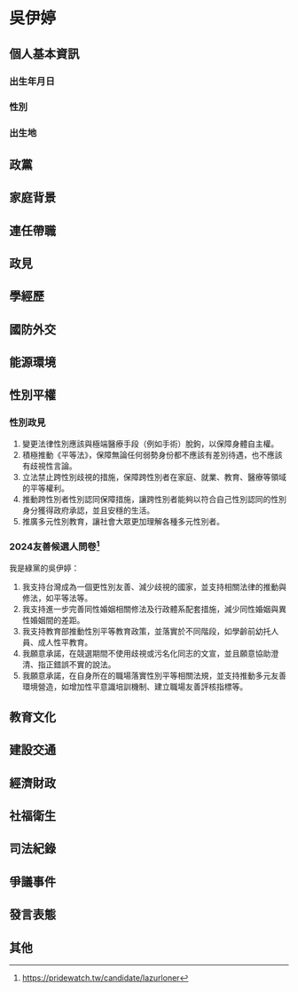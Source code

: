 # 吳伊婷

## 個人基本資訊

### 出生年月日

### 性別

### 出生地

## 政黨

## 家庭背景

## 連任帶職

## 政見

## 學經歷

## 國防外交

## 能源環境

## 性別平權

### 性別政見

1. 變更法律性別應該與極端醫療手段（例如手術）脫鉤，以保障身體自主權。
1. 積極推動《平等法》，保障無論任何弱勢身份都不應該有差別待遇，也不應該有歧視性言論。
1. 立法禁止跨性別歧視的措施，保障跨性別者在家庭、就業、教育、醫療等領域的平等權利。
1. 推動跨性別者性別認同保障措施，讓跨性別者能夠以符合自己性別認同的性別身分獲得政府承認，並且安穩的生活。
1. 推廣多元性別教育，讓社會大眾更加理解各種多元性別者。

### 2024友善候選人問卷[^1]

我是綠黨的吳伊婷：

1. 我支持台灣成為一個更性別友善、減少歧視的國家，並支持相關法律的推動與修法，如平等法等。
1. 我支持進一步完善同性婚姻相關修法及行政體系配套措施，減少同性婚姻與異性婚姻間的差距。
1. 我支持教育部推動性別平等教育政策，並落實於不同階段，如學齡前幼托人員、成人性平教育。
1. 我願意承諾，在競選期間不使用歧視或污名化同志的文宣，並且願意協助澄清、指正錯誤不實的說法。
1. 我願意承諾，在自身所在的職場落實性別平等相關法規，並支持推動多元友善環境營造，如增加性平意識培訓機制、建立職場友善評核指標等。

[^1]: https://pridewatch.tw/candidate/lazurloner

## 教育文化

## 建設交通

## 經濟財政

## 社福衛生

## 司法紀錄

## 爭議事件

## 發言表態

## 其他
